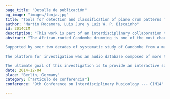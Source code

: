 ```yaml
---
page_title: "Detalle de publicación"
bg_image: "images/lonja.jpg" 
title: "Tools for detection and classification of piano drum patterns from Candombe recordings"  
author: "Martín Rocamora, Luis Jure y Luiz W. P. Biscainho"  
id: 2014CIM
description: "This work is part of an interdisciplinary collaboration that pursues the development of automatic tools for computer--aided analysis and transcription of Candombe from audio recordings."  
abstract: "The African-rooted Candombe drumming is one of the most characteristic traits of Uruguayan culture. Yet its complex rhythm can sound difficult to decode for unfamiliar listeners.

Supported by over two decades of systematic study of Candombe from a musicological perspective, this work is part of an interdisciplinary collaboration that pursues the development of automatic tools for computer-aided analysis and transcription of Candombe from audio recordings. Having previously devised a supervised scheme for rhythmic pattern tracking intended for finding the underlying metrical structure of recorded music, in the present work the authors propose a technique for detailed analysis of the rhythmic patterns of each type of drum as found in recorded Candombe performances.

The platform for investigation was an audio database composed of more than 20 recordings involving about a dozen players (totaling over an hour of audio),  whose metrical structures have been identified and annotated by an expert. For a given recording, the first proposed tool consists in constructing a map of bar-length patterns that enables the inspection of their evolution over time; a second tool clusters those patterns, and maps the result onto a low dimensional space for visualization. After a set of controlled experiments that illustrate and justify the fundamentals of the described strategies, they are applied to the analysis of real piano drum performances as a case study. Among other findings, the tests demonstrated that the obtained clusters match characteristic patterns of the instrument; moreover, when one compares recordings by different performers the patterns tend to be grouped by artist, thus disclosing differences and similarities among their personal styles.

The ultimate goal of this investigation is to provide an interactive software tool for the analysis of Candombe recordings oriented towards the study of the underlying structures and rules governing performance styles and improvisation."  
date: 2014-12-04  
place: "Berlin, Germany"  
category: ["artículo de conferencia"]   
conference: "9th Conference on Interdisciplinary Musicology --- CIM14"

---
```



